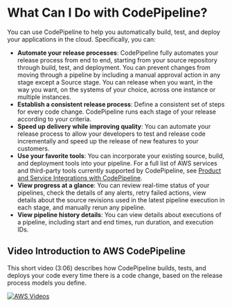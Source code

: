 # What Can I Do with CodePipeline?<a name="welcome-what-can-I-do"></a>

You can use CodePipeline to help you automatically build, test, and deploy your applications in the cloud\. Specifically, you can: 
+ **Automate your release processes**: CodePipeline fully automates your release process from end to end, starting from your source repository through build, test, and deployment\. You can prevent changes from moving through a pipeline by including a manual approval action in any stage except a Source stage\. You can release when you want, in the way you want, on the systems of your choice, across one instance or multiple instances\.
+ **Establish a consistent release process**: Define a consistent set of steps for every code change\. CodePipeline runs each stage of your release according to your criteria\.
+ **Speed up delivery while improving quality**: You can automate your release process to allow your developers to test and release code incrementally and speed up the release of new features to your customers\. 
+ **Use your favorite tools**: You can incorporate your existing source, build, and deployment tools into your pipeline\. For a full list of AWS services and third\-party tools currently supported by CodePipeline, see [Product and Service Integrations with CodePipeline](integrations.md)\.
+ **View progress at a glance**: You can review real\-time status of your pipelines, check the details of any alerts, retry failed actions, view details about the source revisions used in the latest pipeline execution in each stage, and manually rerun any pipeline\.
+ **View pipeline history details**: You can view details about executions of a pipeline, including start and end times, run duration, and execution IDs\. 

## Video Introduction to AWS CodePipeline<a name="intro-video-welcome"></a>

This short video \(3:06\) describes how CodePipeline builds, tests, and deploys your code every time there is a code change, based on the release process models you define\.

[![AWS Videos](http://img.youtube.com/vi/YxcIj_SLflw/0.jpg)](http://www.youtube.com/watch?v=YxcIj_SLflw)